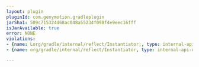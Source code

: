 ```yaml
---
layout: plugin
pluginId: com.genymotion.gradleplugin
jarSha1: 509c715324d68ac048a55234f098f4e9eec16fff
isJarAvailable: true
error: NONE
violations:
- {name: Lorg/gradle/internal/reflect/Instantiator;, type: internal-api-usage}
- {name: org/gradle/internal/reflect/Instantiator, type: internal-api-usage}

---
```

